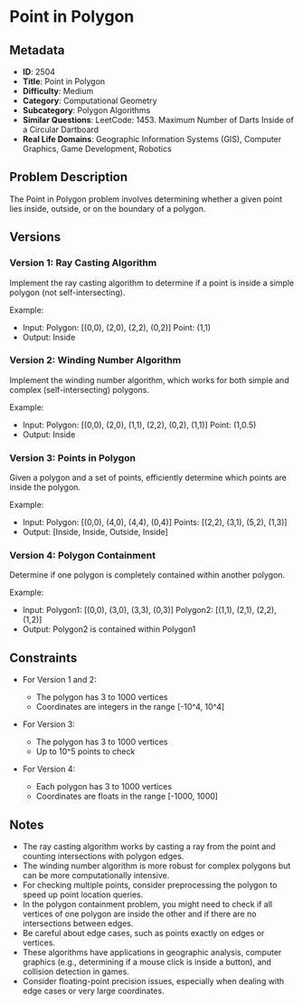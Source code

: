 # Point in Polygon

## Metadata

- **ID**: 2504
- **Title**: Point in Polygon
- **Difficulty**: Medium
- **Category**: Computational Geometry
- **Subcategory**: Polygon Algorithms
- **Similar Questions**: LeetCode: 1453. Maximum Number of Darts Inside of a Circular Dartboard
- **Real Life Domains**: Geographic Information Systems (GIS), Computer Graphics, Game Development, Robotics

## Problem Description

The Point in Polygon problem involves determining whether a given point lies inside, outside, or on the boundary of a polygon.

## Versions

### Version 1: Ray Casting Algorithm

Implement the ray casting algorithm to determine if a point is inside a simple polygon (not self-intersecting).

Example:
- Input: 
  Polygon: [(0,0), (2,0), (2,2), (0,2)]
  Point: (1,1)
- Output: Inside

### Version 2: Winding Number Algorithm

Implement the winding number algorithm, which works for both simple and complex (self-intersecting) polygons.

Example:
- Input:
  Polygon: [(0,0), (2,0), (1,1), (2,2), (0,2), (1,1)]
  Point: (1,0.5)
- Output: Inside

### Version 3: Points in Polygon

Given a polygon and a set of points, efficiently determine which points are inside the polygon.

Example:
- Input:
  Polygon: [(0,0), (4,0), (4,4), (0,4)]
  Points: [(2,2), (3,1), (5,2), (1,3)]
- Output: [Inside, Inside, Outside, Inside]

### Version 4: Polygon Containment

Determine if one polygon is completely contained within another polygon.

Example:
- Input:
  Polygon1: [(0,0), (3,0), (3,3), (0,3)]
  Polygon2: [(1,1), (2,1), (2,2), (1,2)]
- Output: Polygon2 is contained within Polygon1

## Constraints

- For Version 1 and 2:
  - The polygon has 3 to 1000 vertices
  - Coordinates are integers in the range [-10^4, 10^4]

- For Version 3:
  - The polygon has 3 to 1000 vertices
  - Up to 10^5 points to check

- For Version 4:
  - Each polygon has 3 to 1000 vertices
  - Coordinates are floats in the range [-1000, 1000]

## Notes

- The ray casting algorithm works by casting a ray from the point and counting intersections with polygon edges.
- The winding number algorithm is more robust for complex polygons but can be more computationally intensive.
- For checking multiple points, consider preprocessing the polygon to speed up point location queries.
- In the polygon containment problem, you might need to check if all vertices of one polygon are inside the other and if there are no intersections between edges.
- Be careful about edge cases, such as points exactly on edges or vertices.
- These algorithms have applications in geographic analysis, computer graphics (e.g., determining if a mouse click is inside a button), and collision detection in games.
- Consider floating-point precision issues, especially when dealing with edge cases or very large coordinates.